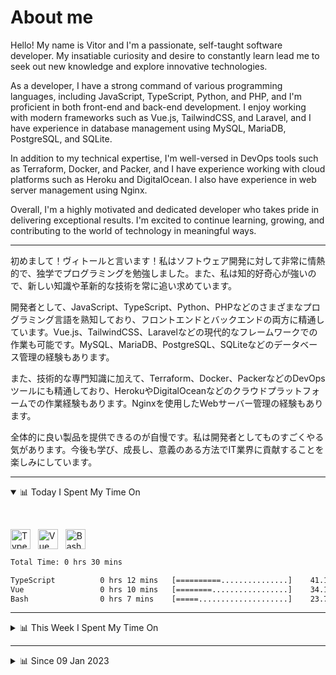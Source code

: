 # About me

Hello! My name is Vitor and I'm a passionate, self-taught software developer. My insatiable curiosity and desire to constantly learn lead me to seek out new knowledge and explore innovative technologies.

As a developer, I have a strong command of various programming languages, including JavaScript, TypeScript, Python, and PHP, and I'm proficient in both front-end and back-end development. I enjoy working with modern frameworks such as Vue.js, TailwindCSS, and Laravel, and I have experience in database management using MySQL, MariaDB, PostgreSQL, and SQLite.

In addition to my technical expertise, I'm well-versed in DevOps tools such as Terraform, Docker, and Packer, and I have experience working with cloud platforms such as Heroku and DigitalOcean. I also have experience in web server management using Nginx.

Overall, I'm a highly motivated and dedicated developer who takes pride in delivering exceptional results. I'm excited to continue learning, growing, and contributing to the world of technology in meaningful ways.

------

初めまして！ヴィトールと言います！私はソフトウェア開発に対して非常に情熱的で、独学でプログラミングを勉強しました。また、私は知的好奇心が強いので、新しい知識や革新的な技術を常に追い求めています。

開発者として、JavaScript、TypeScript、Python、PHPなどのさまざまなプログラミング言語を熟知しており、フロントエンドとバックエンドの両方に精通しています。Vue.js、TailwindCSS、Laravelなどの現代的なフレームワークでの作業も可能です。MySQL、MariaDB、PostgreSQL、SQLiteなどのデータベース管理の経験もあります。

また、技術的な専門知識に加えて、Terraform、Docker、PackerなどのDevOpsツールにも精通しており、HerokuやDigitalOceanなどのクラウドプラットフォームでの作業経験もあります。Nginxを使用したWebサーバー管理の経験もあります。

全体的に良い製品を提供できるのが自慢です。私は開発者としてものすごくやる気があります。今後も学び、成長し、意義のある方法でIT業界に貢献することを楽しみにしています。

------

<!-- ## 📊 Today I Spent My Time On -->

<details open>
<summary>📊 Today I Spent My Time On</summary>

&nbsp;

<!--DEVTIMER:TODAY:START-->
<img align="center" width="32px" src="https://cdn.simpleicons.org/typescript/3178C6" alt="TypeScript" />&nbsp;&nbsp;&nbsp;<img align="center" width="32px" src="https://cdn.simpleicons.org/vuedotjs/4FC08D" alt="Vue" />&nbsp;&nbsp;&nbsp;<img align="center" width="32px" src="https://cdn.simpleicons.org/gnubash/fff" alt="Bash" />&nbsp;&nbsp;&nbsp;

```txt
Total Time: 0 hrs 30 mins

TypeScript          0 hrs 12 mins   [==========...............]    41.13 %
Vue                 0 hrs 10 mins   [========.................]    34.13 %
Bash                0 hrs 7 mins    [=====....................]    23.79 %
```

<!--DEVTIMER:TODAY:END-->

</details>

---
<details>
<summary>📊 This Week I Spent My Time On</summary>

&nbsp;

<!--DEVTIMER:WEEK:START-->
<img align="center" width="32px" src="https://cdn.simpleicons.org/typescript/3178C6" alt="TypeScript" />&nbsp;&nbsp;&nbsp;<img align="center" width="32px" src="https://cdn.simpleicons.org/vuedotjs/4FC08D" alt="Vue" />&nbsp;&nbsp;&nbsp;<img align="center" width="32px" src="https://cdn.simpleicons.org/gnubash/fff" alt="Bash" />&nbsp;&nbsp;&nbsp;<img align="center" width="32px" src="https://cdn.simpleicons.org/yaml/fff" alt="YAML" />&nbsp;&nbsp;&nbsp;<img align="center" width="32px" src="https://cdn.simpleicons.org/markdown/fff" alt="Markdown" />&nbsp;&nbsp;&nbsp;<img align="center" width="32px" src="https://cdn.simpleicons.org/go/00ADD8" alt="Go" />&nbsp;&nbsp;&nbsp;

```txt
Total Time: 7 hrs 31 mins

TypeScript          5 hrs 42 mins   [==================.......]    75.85 %
Vue                 1 hrs 17 mins   [====.....................]    16.98 %
Bash                0 hrs 11 mins   [.........................]    2.36 %
YAML                0 hrs 6 mins    [.........................]    1.29 %
Markdown            0 hrs 4 mins    [.........................]    0.95 %
Go                  0 hrs 3 mins    [.........................]    0.63 %
```

<!--DEVTIMER:WEEK:END-->
</details>

---


<details>
<summary>📊 Since 09 Jan 2023</summary>

&nbsp;

<!--DEVTIMER::START-->
<img align="center" width="32px" src="https://cdn.simpleicons.org/typescript/3178C6" alt="TypeScript" />&nbsp;&nbsp;&nbsp;<img align="center" width="32px" src="https://cdn.simpleicons.org/go/00ADD8" alt="Go" />&nbsp;&nbsp;&nbsp;<img align="center" width="32px" src="https://cdn.simpleicons.org/gnubash/fff" alt="Bash" />&nbsp;&nbsp;&nbsp;<img align="center" width="32px" src="https://cdn.simpleicons.org/yaml/fff" alt="YAML" />&nbsp;&nbsp;&nbsp;<img align="center" width="32px" src="https://cdn.simpleicons.org/vuedotjs/4FC08D" alt="Vue" />&nbsp;&nbsp;&nbsp;<img align="center" width="32px" src="https://cdn.simpleicons.org/markdown/fff" alt="Markdown" />&nbsp;&nbsp;&nbsp;<img align="center" width="32px" src="https://cdn.simpleicons.org/javascript/F7DF1E" alt="JavaScript" />&nbsp;&nbsp;&nbsp;<img align="center" width="32px" src="https://cdn.simpleicons.org/carrd/fff" alt="JSON" />&nbsp;&nbsp;&nbsp;<img align="center" width="32px" src="https://cdn.simpleicons.org/html5/E34F26" alt="HTML" />&nbsp;&nbsp;&nbsp;<img align="center" width="32px" src="https://cdn.simpleicons.org/academia/fff" alt="Text" />&nbsp;&nbsp;&nbsp;

```txt
Total Time: 50 hrs 30 mins

TypeScript          32 hrs 16 mins  [===============..........]    63.89 %
Go                  7 hrs 52 mins   [===......................]    15.57 %
Bash                3 hrs 4 mins    [=........................]    6.06 %
YAML                2 hrs 34 mins   [=........................]    5.08 %
Vue                 1 hrs 30 mins   [.........................]    2.95 %
Markdown            0 hrs 58 mins   [.........................]    1.91 %
JavaScript          0 hrs 44 mins   [.........................]    1.44 %
JSON                0 hrs 29 mins   [.........................]    0.94 %
SQL                 0 hrs 16 mins   [.........................]    0.53 %
HTML                0 hrs 10 mins   [.........................]    0.33 %
Text                0 hrs 7 mins    [.........................]    0.22 %
```

<!--DEVTIMER::END-->

</details>
